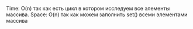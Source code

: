 Time: O(n) так как есть цикл в котором исследуем все элементы массива.
Space: O(n) так как можем заполнить set() всеми элементами массива